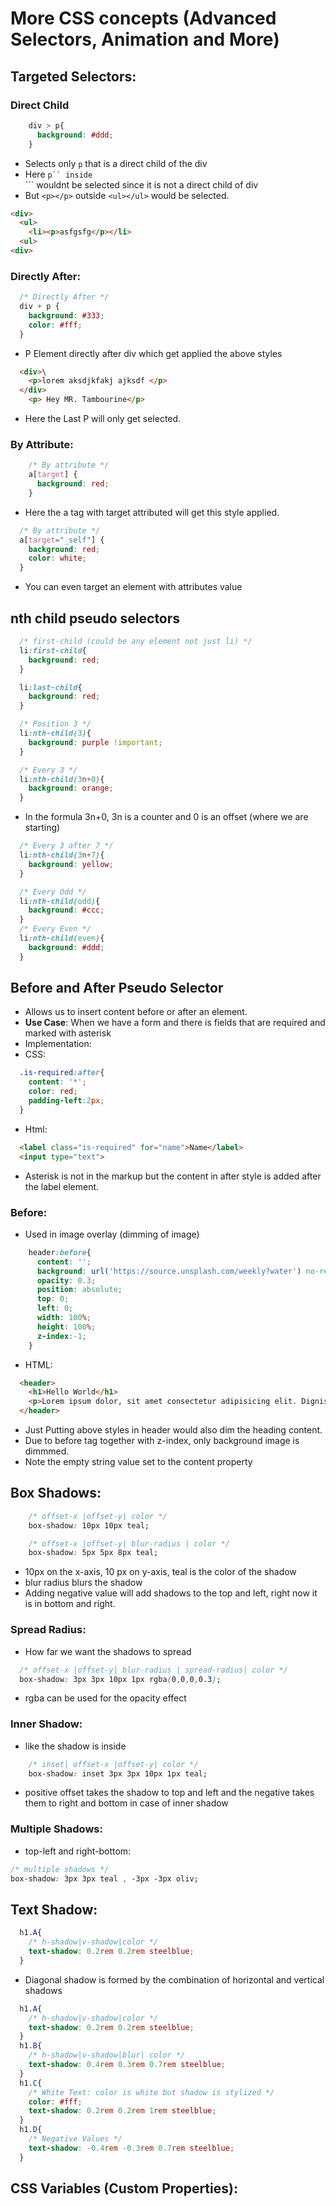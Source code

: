 # More CSS concepts (Advanced Selectors, Animation and More)

## Targeted Selectors:

### Direct Child
```css
    div > p{
      background: #ddd;
    }
```
- Selects only ```p``` that is a direct child of the div
- Here ```p`` inside ```<ul></ul>``` wouldnt be selected since it is not a direct child of div
- But ```<p></p>``` outside ```<ul></ul>``` would be selected.
```html
<div>
  <ul>
    <li><p>asfgsfg</p></li> 
  <ul> 
<div>
```

### Directly After:
```css
  /* Directly After */
  div + p {
    background: #333;
    color: #fff;
  }
```
- P Element directly after div which get applied the above styles
```html
  <div>\
    <p>lorem aksdjkfakj ajksdf </p>
  </div>
    <p> Hey MR. Tambourine</p>
```
- Here the Last P will only get selected.

### By Attribute:
```css
    /* By attribute */
    a[target] {
      background: red;
    }
```
- Here the a tag with target attributed will get this style applied.

```css
  /* By attribute */
  a[target="_self"] {
    background: red;
    color: white;
  }
```
- You can even target an element with attributes value

## nth child pseudo selectors
```css
  /* first-child (could be any element not just li) */
  li:first-child{
    background: red;
  }

  li:last-child{
    background: red;
  }

  /* Position 3 */
  li:nth-child(3){
    background: purple !important;
  }

  /* Every 3 */
  li:nth-child(3n+0){
    background: orange;
  }
```
- In the formula 3n+0, 3n is a counter and 0 is an offset (where we are starting)

```css
  /* Every 3 after 7 */
  li:nth-child(3n+7){
    background: yellow;
  }

  /* Every Odd */
  li:nth-child(odd){
    background: #ccc;
  }
  /* Every Even */
  li:nth-child(even){
    background: #ddd;
  }
```

## Before and After Pseudo Selector
- Allows us to insert content before or after an element.
- **Use Case**: When we have a form and there is fields that are required and marked with asterisk
- Implementation:
- CSS:
```css
  .is-required:after{
    content: '*';
    color: red;
    padding-left:2px;
  }
```
- Html:
```html
  <label class="is-required" for="name">Name</label>
  <input type="text">
```
- Asterisk is not in the markup but the content in after style is added after the label element. 

### Before:
- Used in image overlay (dimming of image)
```css
    header:before{
      content: '';
      background: url('https://source.unsplash.com/weekly?water') no-repeat center center/cover;
      opacity: 0.3;
      position: absolute;
      top: 0; 
      left: 0;
      width: 100%;
      height: 100%;
      z-index:-1;
    }
```
- HTML:
```html
  <header>
    <h1>Hello World</h1>
    <p>Lorem ipsum dolor, sit amet consectetur adipisicing elit. Dignissimos, neque!</p>
  </header>
```
- Just Putting above styles in header would also dim the heading content.
- Due to before tag together with z-index, only background image is dimmmed.
- Note the empty string value set to the content property

## Box Shadows:

```css
    /* offset-x |offset-y| color */
    box-shadow: 10px 10px teal;

    /* offset-x |offset-y| blur-radius | color */
    box-shadow: 5px 5px 8px teal;
```
- 10px on the x-axis, 10 px on y-axis, teal is the color of the shadow
- blur radius blurs the shadow
- Adding negative value will add shadows to the top and left, right now it is in bottom and right. 

### Spread Radius:
- How far we want the shadows to spread
```css
  /* offset-x |offset-y| blur-radius | spread-radius| color */
  box-shadow: 3px 3px 10px 1px rgba(0,0,0,0.3);
```
- rgba can be used for the opacity effect

### Inner Shadow:
- like the shadow is inside
```css
    /* inset| offset-x |offset-y| color */
    box-shadow: inset 3px 3px 10px 1px teal;
```
- positive offset takes the shadow to top and left and the negative takes them to right and bottom in case of inner shadow

### Multiple Shadows:
- top-left and right-bottom:
```css
/* multiple shadows */
box-shadow: 3px 3px teal , -3px -3px oliv;
```
## Text Shadow:
```css
  h1.A{
    /* h-shadow|v-shadow|color */
    text-shadow: 0.2rem 0.2rem steelblue;
  }
```
- Diagonal shadow is formed by the combination of horizontal and vertical shadows

```css
  h1.A{
    /* h-shadow|v-shadow|color */
    text-shadow: 0.2rem 0.2rem steelblue;
  }
  h1.B{
    /* h-shadow|v-shadow|blur| color */
    text-shadow: 0.4rem 0.3rem 0.7rem steelblue;
  }
  h1.C{
    /* White Text: color is white but shadow is stylized */
    color: #fff;
    text-shadow: 0.2rem 0.2rem 1rem steelblue;
  }
  h1.D{
    /* Negative Values */
    text-shadow: -0.4rem -0.3rem 0.7rem steelblue;
  }
```

## CSS Variables (Custom Properties):
